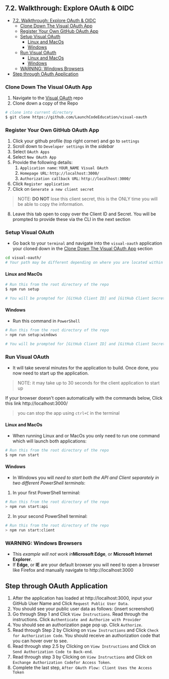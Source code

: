 ## 7.2. Walkthrough: Explore OAuth & OIDC
- [7.2. Walkthrough: Explore OAuth & OIDC](#72-walkthrough-explore-oauth--oidc)
  - [Clone Down The Visual OAuth App](#clone-down-the-visual-oauth-app)
  - [Register Your Own GitHub OAuth App](#register-your-own-github-oauth-app)
  - [Setup Visual OAuth](#setup-visual-oauth)
    - [Linux and MacOs](#linux-and-macos)
    - [Windows](#windows)
  - [Run Visual OAuth](#run-visual-oauth)
    - [Linux and MacOs](#linux-and-macos-1)
    - [Windows](#windows-1)
  - [WARNING: Windows Browsers](#warning-windows-browsers)
- [Step through OAuth Application](#step-through-oauth-application)
### Clone Down The Visual OAuth App
1. Navigate to the [Visual OAuth](https://github.com/LaunchCodeEducation/visual-oauth) repo
2. Clone down a copy of the Repo
```sh
# clone into current directory
$ git clone https://github.com/LaunchCodeEducation/visual-oauth
```
### Register Your Own GitHub OAuth App
1. Click your github profile (top right corner) and go to `settings`
2. Scroll down to `Developer settings` in the _sidebar_
3. Select `OAuth Apps`
4. Select `New OAuth App`
5. Provide the following details:
   1. `Application name`: `YOUR_NAME Visual OAuth`
   2. `Homepage URL`: `http://localhost:3000/`
   3. `Authorization callback URL`: `http://localhost:3000/`
6. Click `Register application`
7. Click on `Generate a new client secret`
> NOTE: **DO NOT** lose this client secret, this is the ONLY time you will be able to copy the information. 
8. Leave this tab open to copy over the Client ID and Secret. You will be prompted to provide these via the CLI in the next section

### Setup Visual OAuth
* Go back to your `terminal` and navigate into the `visual-oauth` application your cloned down in the [Clone Down The Visual OAuth App](#clone-down-the-visual-oauth-app) section
```sh
cd visual-oauth/
# Your path may be different depending on where you are located within your terminal
```
#### Linux and MacOs
```sh
# Run this from the root directory of the repo
$ npm run setup

# You will be prompted for [GitHub Client ID] and [GitHub Client Secret] from when you registered your GitHub oauth app
```
#### Windows
* Run this command in `PowerShell`
```sh
# Run this from the root directory of the repo
> npm run setup:windows

# You will be prompted for [GitHub Client ID] and [GitHub Client Secret] from when you registered your GitHub oauth app. Make sure you enter both EXACTLY as they appeared when we registered the application.
```
### Run Visual OAuth
* It will take several minutes for the application to build. Once done, you now need to start up the application.

> NOTE: it may take up to 30 seconds for the client application to start up

If your browser doesn't open automatically with the commands below, Click this link http://localhost:3000/

> you can stop the app using `ctrl+C` in the terminal
#### Linux and MacOs
* When running Linux and or MacOs you only need to run one command which will launch both applications:
```sh
# Run this from the root directory of the repo
$ npm run start
```
#### Windows
* In Windows you will _need to start both the API and Client separately in two different PowerShell terminals_:
1. In your first PowerShell terminal:
```sh
# Run this from the root directory of the repo
> npm run start:api
```
2. In your second PowerShell terminal:

```sh
# Run this from the root directory of the repo
> npm run start:client
```
### WARNING: Windows Browsers
* This _example will not work in_**Microsoft Edge**, or **Microsoft Internet Explorer**.
* If **Edge**, or **IE** are your default browser you will need to open a browser like Firefox and manually navigate to http://localhost:3000


## Step through OAuth Application
1. After the application has loaded at http://localhost:3000, input your GitHub User Name and Click `Request Public User Data`. 
2. You should see your public user data as follows: {insert screenshot}
3. Go through Step 1 and Click `View Instructions`. Read through the instructions. Click `Authenticate and Authorize with Provider`
4. You should see an authorization page pop up. Click `Authorize`.
5. Read through Step 2 by Clicking on `View Instructions` and Click `Check for Authorization Code`. You should receive an authorization code that you can hover over to see.
6. Read through step 2.5 by Clicking on `View Instructions` and Click on `Send Authorization Code to Back-end`. 
7. Read through step 3 by Clicking on `View Instructions` and Click on `Exchange Authorization Codefor Access Token`. 
8. Complete the last step, `After OAuth Flow: Client Uses the Access Token`